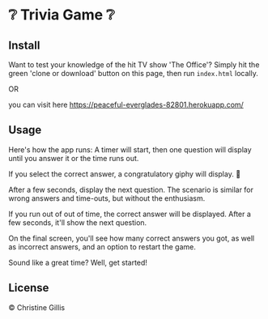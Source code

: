 # :grey_question: Trivia Game :grey_question:
 

## Install
Want to test your knowledge of the hit TV show 'The Office'? Simply hit the green 'clone or download' button on this page, then run ```index.html``` locally.

OR 

you can visit here https://peaceful-everglades-82801.herokuapp.com/

## Usage

Here's how the app runs: 
A timer will start, then one question will display until you answer it or the time runs out.

If you select the correct answer, a congratulatory giphy will display. :tada:

After a few seconds, display the next question.
The scenario is similar for wrong answers and time-outs, but without the enthusiasm.

If you run out of out of time, the correct answer will be displayed. After a few seconds, it'll show the next question.

On the final screen, you'll see how many correct answers you got, as well as incorrect answers, and an option to restart the game.

Sound like a great time? Well, get started!


## License

© Christine Gillis
